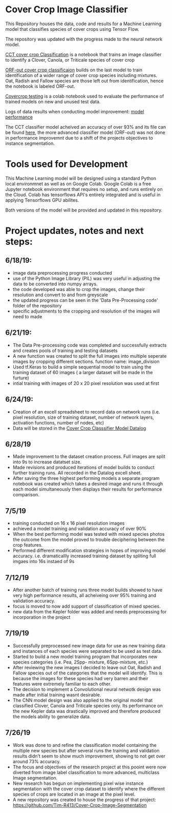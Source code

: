 # Cover Crop Image Classifier 
This Repository houses the data, code and results for a Machine Learning model that classifies species of cover crops using Tensor Flow.

The repository was updated with the progress made to the neural network model. 

[CCT cover crop Classification](https://github.com/Tim-R413/Cover-Crop-Classification/blob/master/Cover_Crop_Classification_CCT_only.ipynb) is a notebook that trains an image classifier to identify a Clover, Canola, or Triticale species of cover crop 

[ORF-out cover crop classificaion](https://github.com/Tim-R413/Cover-Crop-Classification/blob/master/CC_classification_ORF_out.ipynb) builds on the last model to train identification of a wider range of cover crop species including mixtures. Oat, Radish and Fallow species are those left out from identification, hence the notebook is labeled ORF-out.

[Covercrop testing](https://github.com/Tim-R413/Cover-Crop-Classification/blob/master/Cover_Crop_Classifier_Model_Test.ipynb) is a colab notebook used to evaluate the performance of trained models on new and unused test data.

Logs of data results when conducting model improvement: [model performance](https://github.com/Tim-R413/Cover-Crop-Classification/blob/master/Cover%20Crop%20Classifier%20Model%20Datalog.xlsx)

The CCT classifier model acheived an accuracy of over 93% and its file can be found [here](https://github.com/Tim-R413/Cover-Crop-Classification/blob/master/CCT_covercrop_model), the more advanced classifier model (ORF-out) was not done in performance improvemnt due to a shift of the projects objectives to instance segmentation.

# Tools used for Development 
This Machine Learning model will be designed using a standard Python local environmnet as well as on Google Colab. Google Colab is a free Jupyter notebook environment that requires no setup, and runs entirely on the Cloud. Colab has tensorflows API's entirely integrated and is useful in applying Tensorflows GPU abilites.

Both versions of the model will be provided and updated in this repository.


# Project updates, notes and next steps:

## 6/18/19:
- image data preprocessing progress conducted 
- use of the Python Image Library (PIL) was very useful in adjusting the data to be converted into numpy arrays.
- the code developed was able to crop the images, change their resolution and convert to and from greyscale
- the updated progress can be seen in the 'Data Pre-Processing code' folder of the repository
- specific adjustments to the cropping and resolution of the images will need to made

## 6/21/19:
- The Data Pre-processing code was completed and successfully extracts and creates pools of training and testing datasets
- A new function was created to split the full images into multiple seperate images by cropping different sections. function name: image_division
- Used tf.Keras to build a simple sequential model to train using the training dataset of 60 images ( a larger dataset will be made in the furture)
- intial training with images of 20 x 20 pixel resolution was used at first 

## 6/24/19:
- Creation of an excell spreadsheet to record data on network runs (i.e. pixel resolution, size of training dataset, number of network layers, activation functions, number of nodes, etc)
- Data will be stored in the [Cover Crop Classsifier Model Datalog](https://github.com/Tim-R413/Cover-Crop-Classification/blob/master/Cover%20Crop%20Classifier%20Model%20Datalog.xlsx) 

## 6/28/19
- Made improvement to the dataset creation process. Full images are split into 9s to increase datatset size. 
- Made revisions and produced iterations of model builds to conduct further training runs. All recorded in the Datalog excell sheet. 
- After saving the three highest performing models a separate program notebook was created which takes a desired image and runs it through each model simultaneously then displays their results for performance comparison.

## 7/5/19
- training conducted on 16 x 16 pixel resolution images
- achieved a model training and validation accuracy of over 90%
- When the best performing model was tested with mixed species photos the outcome from the model proved to trouble deciphering between the crop features. 
- Performed different modification strategies in hopes of improving model accuracy. i.e. dramaticallly increased training dataset by spliting full imgaes into 16s instaed of 9s 

## 7/12/19
- After another batch of training runs three model builds showed to have very high performance results, all acheiveing over 95% training and validation accuracy.
- focus is moved to now add support of classification of mixed species.
- new data from the Kepler folder was added and needs preprocessing for incorporation in the project 

## 7/19/19
- Successfully preprocessed new image data for use as new training data and instances of each species were separated to be used as test data.
- Started to build a new model training program that incorporates new species categories (i.e. Pea, 2Spp- mixture, 6Spp-mixture, etc.)
-	After reviewing the new images I decided to leave out Oat, Radish and Fallow species out of the categories that the model will identify. This is because the images for these species had very barren and their features were extremely familiar to each other. 
- The decision to implement a Convolutional neural netwotk design was made after initial training wasnt desirable.
- The CNN model design was also applied to the original model that classified Clover, Canola and Triticale species only. Its performance on the new Kepler data was drastically improved and therefore produced the models ability to generalize data. 

## 7/26/19
- Work was done to and refine the classification model containing the multiple new species but after several runs the training and validation results didn’t seem to show much improvement, showing to not get over around 73% accuracy.
- The focus and objectives of the research project at this pooint were now diverted from image label classification to more advanced, multiclass Image segmentation. 
- New research has begun on implementing pixel wise instance segmentation with the cover crop dataset to identify where the different species of crops are located in an image at the pixel level. 
- A new repository was created to house the progress of that project: https://github.com/Tim-R413/Cover-Crop-Image-Segmentation 
